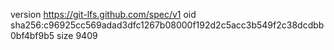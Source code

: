 version https://git-lfs.github.com/spec/v1
oid sha256:c96925cc569adad3dfc1267b08000f192d2c5acc3b549f2c38dcdbb0bf4bf9b5
size 9409
